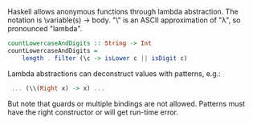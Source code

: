 Haskell allows anonymous functions through lambda abstraction.
The notation is \\variable(s) -> body.
"\\" is an ASCII approximation of "λ", so pronounced "lambda".
```haskell
countLowercaseAndDigits :: String -> Int
countLowercaseAndDigits =
    length . filter (\c -> isLower c || isDigit c)
```

Lambda abstractions can deconstruct values with patterns, e.g.:
```haskell
 ... (\\(Right x) -> x) ...
```
But note that guards or multiple bindings are not allowed.
Patterns must have the right constructor or will get run-time error.
